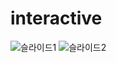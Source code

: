 # interactive
![슬라이드1](https://user-images.githubusercontent.com/49295076/92218549-3f422b80-eed4-11ea-8f54-38628489132b.PNG)
![슬라이드2](https://user-images.githubusercontent.com/49295076/92218554-40735880-eed4-11ea-9f75-57402425ca9c.PNG)

